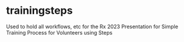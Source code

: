 # trainingsteps
Used to hold all workflows, etc for the Rx 2023 Presentation for Simple Training Process  for Volunteers using Steps
